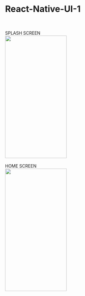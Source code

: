 # React-Native-UI-1</br></br>
SPLASH SCREEN <br/>
<img src="https://github.com/ranjeetsingh98965/React-Native-UI-1/assets/80505785/a5b52abb-6437-4d62-b2fd-b14c3d416446" width="200" height="400"><br/><br/>
HOME SCREEN<br/>
<img src="https://github.com/ranjeetsingh98965/React-Native-UI-1/assets/80505785/d3e1cb9b-398e-4919-9e55-35df26b43c3c" width="200" height="400"><br/><br/>
